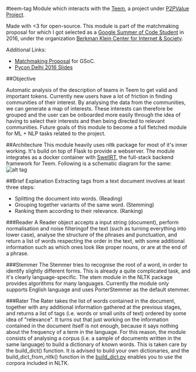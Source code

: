#teem-tag
Module which interacts with the [Teem](https://teem.works/), a project under [P2PValue Project](https://p2pvalue.eu/). 

Made with <3 for open-source. This module is part of the matchmaking proposal for which I got selected as a [Google Summer of Code Student](https://summerofcode.withgoogle.com/projects/#5751555160539136) in 2016, under the organization [Berkman Klein Center for Internet & Society](https://cyber.law.harvard.edu/). 

Additional Links: 
* [Matchmaking Proposal](https://docs.google.com/document/d/1DwtxhYupN_e8bX13vntU7csiP4hrbZq4MftBJGhE6v0/edit?usp=sharing) for GSoC.
* [Pycon Delhi 2016 Slides](https://in.pycon.org/cfp/2016/proposals/building-an-automatic-keyphrase-extraction-system-using-nltk-in-python~e9g4b/)

##Objective

Automatic analysis of the description of teams in Teem to get valid and important tokens. Currently new users have a lot of friction in finding communities of their interest. By analysing the data from the communities, we can generate a map of interests. These interests can therefore be grouped and the user can be onboarded more easily through the idea of having to select their interests and then being directed to relevant communities. Future goals of this module to become a full fletched module for ML + NLP tasks related to the project. 

##Architecture
This module heavily uses nltk package for most of it's inner working. It's build on top of Flask to provide a webserver. The module integrates as a docker container with [SwellRT](http://swellrt.org/), the full-stack backend framework for Teem. Following is a schematic diagram for the same:
![alt tag](https://cloud.githubusercontent.com/assets/10279686/17645910/ab396276-61d0-11e6-8553-2cf8984c5c96.png)

##Brief Explanation
Extracting tags from a text document involves at least three steps: 
* Splitting the document into words. (Reading)
* Grouping together variants of the same word. (Stemming) 
* Ranking them according to their relevance. (Ranking)

###Reader
A Reader object accepts a input string (document), perform normalisation and noise filteringof the text (such as turning everything into lower case), analyse the structure of the phrases and punctuation, and return a list of words respecting the order in the text, with some additional information such as which ones look like proper nouns, or are at the end of a phrase. 

###Stemmer
The Stemmer tries to recognise the root of a word, in order to identify slightly different forms. This is already a quite complicated task, and it's clearly language-specific. The stem module in the NLTK package provides algorithms for many languages. Currently the module only supports English language and uses PorterStemmer as the default stemmer. 

###Rater
The Rater takes the list of words contained in the document, together with any additional information gathered at the previous stages, and returns a list of tags (i.e. words or small units of text) ordered by some idea of "relevance".
It turns out that just working on the information contained in the document itself is not enough, because it says nothing about the frequency of a term in the language. For this reason, the module consists of analysing a corpus (i.e. a sample of documents written in the same language) to build a dictionary of known words. This is taken care by the build_dict() function. It is advised to build your own dictionaries, and the build_dict_from_nltk() function in the [build_dict.py](https://github.com/P2Pvalue/teem-tag/blob/master/core/build_dict.py) enables you to use the corpora included in NLTK.
